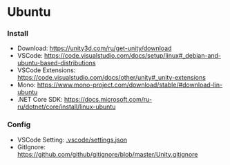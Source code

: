 # Ubuntu

### Install

* Download: https://unity3d.com/ru/get-unity/download
* VSCode: https://code.visualstudio.com/docs/setup/linux#_debian-and-ubuntu-based-distributions
* VSCode Extensions: https://code.visualstudio.com/docs/other/unity#_unity-extensions
* Mono: https://www.mono-project.com/download/stable/#download-lin-ubuntu
* .NET Core SDK: https://docs.microsoft.com/ru-ru/dotnet/core/install/linux-ubuntu

### Config

* VSCode Setting: [.vscode/settings.json](settings.json)
* GitIgnore: https://github.com/github/gitignore/blob/master/Unity.gitignore
